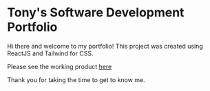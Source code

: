 # Tony's Software Development Portfolio
Hi there and welcome to my portfolio!
This project was created using ReactJS and Tailwind for CSS.

Please see the working product [here](http://www.tonyabouzeidan.com)

Thank you for taking the time to get to know me.